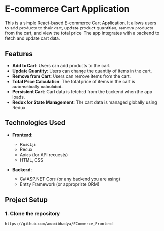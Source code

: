 # E-commerce Cart Application

This is a simple React-based E-commerce Cart Application. It allows users to add products to their cart, update product quantities, remove products from the cart, and view the total price. The app integrates with a backend to fetch and update cart data.

## Features

- **Add to Cart**: Users can add products to the cart.
- **Update Quantity**: Users can change the quantity of items in the cart.
- **Remove from Cart**: Users can remove items from the cart.
- **Total Price Calculation**: The total price of items in the cart is automatically calculated.
- **Persistent Cart**: Cart data is fetched from the backend when the app loads.
- **Redux for State Management**: The cart data is managed globally using Redux.
  
## Technologies Used

- **Frontend**:
  - React.js
  - Redux
  - Axios (for API requests)
  - HTML, CSS

- **Backend**:
  - C# ASP.NET Core (or any backend you are using)
  - Entity Framework (or appropriate ORM)

## Project Setup

### 1. Clone the repository
```bash
https://github.com/amamibhadya/ECommerce_Frontend
